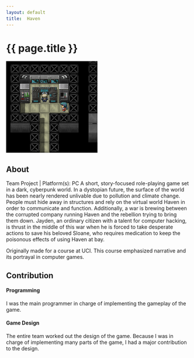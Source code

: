 ```yaml
---
layout:	default
title:	Haven
---
```


# {{ page.title }}

<img src="images/haven0.png" width="250"> 

## About
Team Project | Platform(s): PC
A short, story-focused role-playing game set in a dark, cyberpunk world. In a dystopian future, the surface of the world has been nearly rendered unlivable due to pollution and climate change. People must hide away in structures and rely on the virtual world Haven in order to communicate and function. Additionally, a war is brewing between the corrupted company running Haven and the rebellion trying to bring them down. Jayden, an ordinary citizen with a talent for computer hacking, is thrust in the middle of this war when he is forced to take desperate actions to save his beloved Sloane, who requires medication to keep the poisonous effects of using Haven at bay.

Originally made for a course at UCI. This course emphasized narrative and its portrayal in computer games.

## Contribution
#### Programming
I was the main programmer in charge of implementing the gameplay of the game.

#### Game Design
The entire team worked out the design of the game. Because I was in charge of implementing many parts of the game, I had a major contribution to the design.
